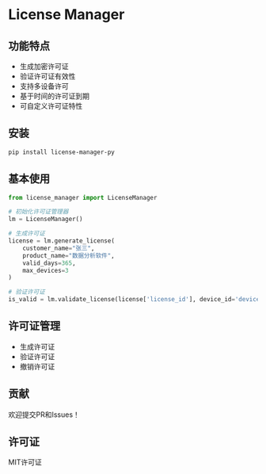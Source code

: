 # License Manager

## 功能特点

- 生成加密许可证
- 验证许可证有效性
- 支持多设备许可
- 基于时间的许可证到期
- 可自定义许可证特性

## 安装

```bash
pip install license-manager-py
```

## 基本使用

```python
from license_manager import LicenseManager

# 初始化许可证管理器
lm = LicenseManager()

# 生成许可证
license = lm.generate_license(
    customer_name="张三", 
    product_name="数据分析软件",
    valid_days=365,
    max_devices=3
)

# 验证许可证
is_valid = lm.validate_license(license['license_id'], device_id='device001')
```

## 许可证管理

- 生成许可证
- 验证许可证
- 撤销许可证

## 贡献

欢迎提交PR和Issues！

## 许可证

MIT许可证